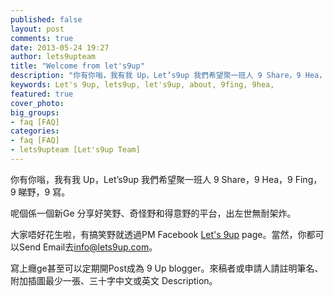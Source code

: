 ```yaml
---
published: false
layout: post
comments: true
date: 2013-05-24 19:27
author: lets9upteam
title: "Welcome from let's9up"
description: "你有你嗡，我有我 Up，Let’s9up 我們希望聚一班人 9 Share，9 Hea，9 Fing，9 睇野，9 寫。"
keywords: Let's 9up, lets9up, let's9up, about, 9fing, 9hea, 
featured: true
cover_photo: 
big_groups: 
- faq [FAQ]
categories: 
- faq [FAQ]
- lets9upteam [Let's9up Team]
---
```


你有你嗡，我有我 Up，Let’s9up 我們希望聚一班人 9 Share，9 Hea，9 Fing，9 睇野，9 寫。


呢個係一個新Ge 分享好笑野、奇怪野和得意野的平台，出左世無耐架炸。


大家唔好花生啦，有搞笑野就透過PM Facebook [Let's 9up](http://www.facebook.com/Lets9up) page。當然，你都可以Send Email去[info@lets9up.com](mailto:example@example.com)。

寫上癮ge甚至可以定期開Post成為 9 Up blogger。來稿者或申請人請註明筆名、附加插圖最少一張、三十字中文或英文 Description。
